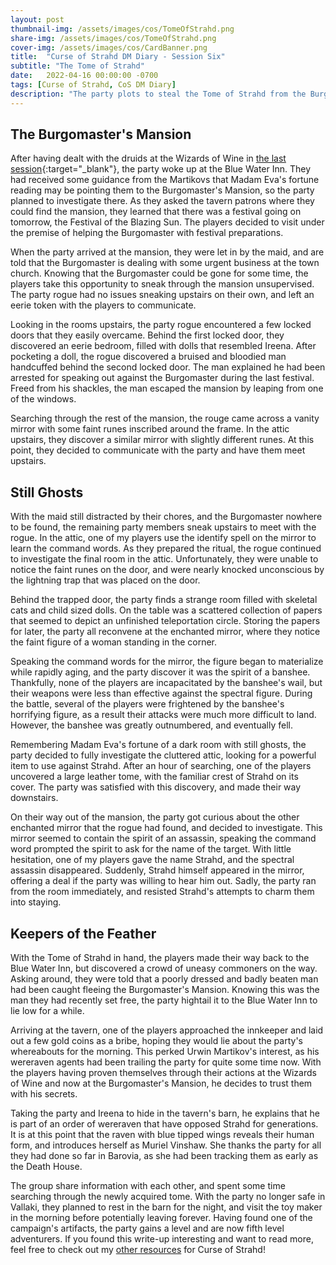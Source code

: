 ```yaml
---
layout: post
thumbnail-img: /assets/images/cos/TomeOfStrahd.png
share-img: /assets/images/cos/TomeOfStrahd.png
cover-img: /assets/images/cos/CardBanner.png
title:  "Curse of Strahd DM Diary - Session Six"
subtitle: "The Tome of Strahd"
date:   2022-04-16 00:00:00 -0700
tags: [Curse of Strahd, CoS DM Diary]
description: "The party plots to steal the Tome of Strahd from the Burgomaster's Mansion."
---
```


## The Burgomaster's Mansion
After having dealt with the druids at the Wizards of Wine in [the last session](https://yetanothertyler.com/2022-04-05-cos-diary-session-5/){:target="_blank"}, the party woke up at the Blue Water Inn. They had received some guidance from the Martikovs that Madam Eva's fortune reading may be pointing them to the Burgomaster's Mansion, so the party planned to investigate there. As they asked the tavern patrons where they could find the mansion, they learned that there was a festival going on tomorrow, the Festival of the Blazing Sun. The players decided to visit under the premise of helping the Burgomaster with festival preparations.

When the party arrived at the mansion, they were let in by the maid, and are told that the Burgomaster is dealing with some urgent business at the town church. Knowing that the Burgomaster could be gone for some time, the players take this opportunity to sneak through the mansion unsupervised. The party rogue had no issues sneaking upstairs on their own, and left an eerie token with the players to communicate.

Looking in the rooms upstairs, the party rogue encountered a few locked doors that they easily overcame. Behind the first locked door, they discovered an eerie bedroom, filled with dolls that resembled Ireena. After pocketing a doll, the rogue discovered a bruised and bloodied man handcuffed behind the second locked door. The man explained he had been arrested for speaking out against the Burgomaster during the last festival. Freed from his shackles, the man escaped the mansion by leaping from one of the windows.

Searching through the rest of the mansion, the rouge came across a vanity mirror with some faint runes inscribed around the frame. In the attic upstairs, they discover a similar mirror with slightly different runes. At this point, they decided to communicate with the party and have them meet upstairs.

## Still Ghosts
With the maid still distracted by their chores, and the Burgomaster nowhere to be found, the remaining party members sneak upstairs to meet with the rogue. In the attic, one of my players use the identify spell on the mirror to learn the command words. As they prepared the ritual, the rogue continued to investigate the final room in the attic. Unfortunately, they were unable to notice the faint runes on the door, and were nearly knocked unconscious by the lightning trap that was placed on the door.

Behind the trapped door, the party finds a strange room filled with skeletal cats and child sized dolls. On the table was a scattered collection of papers that seemed to depict an unfinished teleportation circle. Storing the papers for later, the party all reconvene at the enchanted mirror, where they notice the faint figure of a woman standing in the corner.

Speaking the command words for the mirror, the figure began to materialize while rapidly aging, and the party discover it was the spirit of a banshee. Thankfully, none of the players are incapacitated by the banshee's wail, but their weapons were less than effective against the spectral figure. During the battle, several of the players were frightened by the banshee's horrifying figure, as a result their attacks were much more difficult to land. However, the banshee was greatly outnumbered, and eventually fell.

Remembering Madam Eva's fortune of a dark room with still ghosts, the party decided to fully investigate the cluttered attic, looking for a powerful item to use against Strahd. After an hour of searching, one of the players uncovered a large leather tome, with the familiar crest of Strahd on its cover. The party was satisfied with this discovery, and made their way downstairs.

On their way out of the mansion, the party got curious about the other enchanted mirror that the rogue had found, and decided to investigate. This mirror seemed to contain the spirit of an assassin, speaking the command word prompted the spirit to ask for the name of the target. With little hesitation, one of my players gave the name Strahd, and the spectral assassin disappeared. Suddenly, Strahd himself appeared in the mirror, offering a deal if the party was willing to hear him out. Sadly, the party ran from the room immediately, and resisted Strahd's attempts to charm them into staying.

## Keepers of the Feather
With the Tome of Strahd in hand, the players made their way back to the Blue Water Inn, but discovered a crowd of uneasy commoners on the way. Asking around, they were told that a poorly dressed and badly beaten man had been caught fleeing the Burgomaster's Mansion. Knowing this was the man they had recently set free, the party hightail it to the Blue Water Inn to lie low for a while.

Arriving at the tavern, one of the players approached the innkeeper and laid out a few gold coins as a bribe, hoping they would lie about the party's whereabouts for the morning. This perked Urwin Martikov's interest, as his wereraven agents had been trailing the party for quite some time now. With the players having proven themselves through their actions at the Wizards of Wine and now at the Burgomaster's Mansion, he decides to trust them with his secrets.

Taking the party and Ireena to hide in the tavern's barn, he explains that he is part of an order of wereraven that have opposed Strahd for generations. It is at this point that the raven with blue tipped wings reveals their human form, and introduces herself as Muriel Vinshaw. She thanks the party for all they had done so far in Barovia, as she had been tracking them as early as the Death House. 

The group share information with each other, and spent some time searching through the newly acquired tome. With the party no longer safe in Vallaki, they planned to rest in the barn for the night, and visit the toy maker in the morning before potentially leaving forever. Having found one of the campaign's artifacts, the party gains a level and are now fifth level adventurers. If you found this write-up interesting and want to read more, feel free to check out my <a href="/tags/#Curse%20of%20Strahd">other resources</a> for Curse of Strahd!